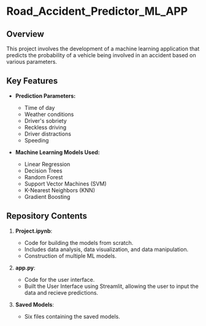 # Road_Accident_Predictor_ML_APP

## Overview

This project involves the development of a machine learning application that predicts the probability of a vehicle being involved in an accident based on various parameters.

## Key Features

- **Prediction Parameters:**  
  - Time of day  
  - Weather conditions  
  - Driver's sobriety  
  - Reckless driving  
  - Driver distractions  
  - Speeding  

- **Machine Learning Models Used:**  
  - Linear Regression  
  - Decision Trees  
  - Random Forest  
  - Support Vector Machines (SVM)  
  - K-Nearest Neighbors (KNN)  
  - Gradient Boosting  

## Repository Contents

1. **Project.ipynb**:  
   - Code for building the models from scratch.  
   - Includes data analysis, data visualization, and data manipulation.  
   - Construction of multiple ML models.

2. **app.py**:  
   - Code for the user interface.  
   - Built the User Interface using Streamlit, allowing the user to input the data and recieve predictions.

3. **Saved Models**:  
   - Six files containing the saved models.
